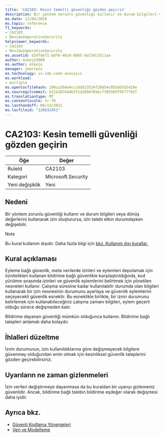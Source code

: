 ```yaml
---
title: 'CA2103: Kesin temelli güvenliği gözden geçirin'
description: Bir yöntem zorunlu güvenliği kullanır ve durum bilgileri veya dönüş değerlerini kullanarak izin oluşturursa, izin talebi etkin durumdayken değişebilir.
ms.date: 11/04/2016
ms.topic: reference
f1_keywords:
- CA2103
- ReviewImperativeSecurity
helpviewer_keywords:
- CA2103
- ReviewImperativeSecurity
ms.assetid: d24fde71-bdf6-46c0-8965-9a73dc33c1aa
author: mikejo5000
ms.author: mikejo
manager: jmartens
ms.technology: vs-ide-code-analysis
ms.workload:
- multiple
ms.openlocfilehash: 290ca20de4ccc8d523524f20d54c055dd7d5429e
ms.sourcegitcommit: b12a38744db371d2894769ecf305585f9577792f
ms.translationtype: MT
ms.contentlocale: tr-TR
ms.lasthandoff: 09/13/2021
ms.locfileid: "126632451"
---
```

# <a name="ca2103-review-imperative-security"></a>CA2103: Kesin temelli güvenliği gözden geçirin

|Öğe|Değer|
|-|-|
|RuleId|CA2103|
|Kategori|Microsoft.Security|
|Yeni değişiklik|Yeni|

## <a name="cause"></a>Nedeni
Bir yöntem zorunlu güvenliği kullanır ve durum bilgileri veya dönüş değerlerini kullanarak izin oluşturursa, izin talebi etkin durumdayken değişebilir.

> [!NOTE]
> Bu kural kullanım dışıdır. Daha fazla bilgi için [bkz. Kullanım dışı kurallar.](fxcop-unported-deprecated-rules.md)

## <a name="rule-description"></a>Kural açıklaması

Eyleme bağlı güvenlik, meta verilerde izinleri ve eylemleri depolamak için öznitelikleri kullanan bildirime bağlı güvenlikle karşılaştırıldığında, kod yürütme sırasında izinleri ve güvenlik eylemlerini belirtmek için yönetilen nesneleri kullanır. Çalışma süresine kadar kullanılabilir durumda olan bilgileri kullanarak bir izin nesnesinin durumunu ayarlaya ve güvenlik eylemlerini seçeyecekli güvenlik esnektir. Bu esneklikle birlikte, bir iznin durumunu belirlemek için kullanabileceğiniz çalışma zamanı bilgileri, eylem geçerli olduğu sürece değişmeden kalır.

Bildirime dayanan güvenliği mümkün olduğunca kullanın. Bildirime bağlı talepleri anlamak daha kolaydır.

## <a name="how-to-fix-violations"></a>İhlalleri düzeltme

İznin durumunun, izin kullanıldıklarına göre değişmeyecek bilgilere güvenmey olduğundan emin olmak için kesinliksel güvenlik taleplerini gözden geçirebilirsiniz.

## <a name="when-to-suppress-warnings"></a>Uyarıların ne zaman gizlenmeleri

İzin verileri değiştirmeye dayanmasa da bu kuraldan bir uyarıyı gizlemeniz güvenlidir. Ancak, bildirime bağlı talebin bildirime eşdeğer olarak değişmesi daha iyidir.

## <a name="see-also"></a>Ayrıca bkz.

- [Güvenli Kodlama Yönergeleri](/dotnet/standard/security/secure-coding-guidelines)
- [Veri ve Modelleme](/dotnet/framework/data/index)
